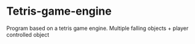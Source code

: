 # Tetris-game-engine
Program based on a tetris game engine. Multiple falling objects + player controlled object
